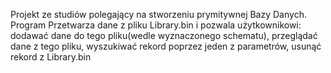 Projekt ze studiów polegający na stworzeniu prymitywnej Bazy Danych.
Program Przetwarza dane z pliku Library.bin i pozwala użytkownikowi: dodawać dane do tego pliku(wedle wyznaczonego schematu), przeglądać dane z tego pliku, wyszukiwać rekord poprzez jeden z parametrów, usunąć rekord z Library.bin
